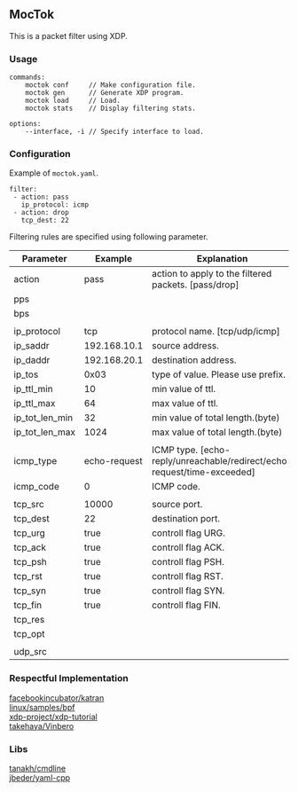 ## MocTok
This is a packet filter using XDP.

### Usage

```
commands:
    moctok conf     // Make configuration file.
    moctok gen      // Generate XDP program.
    moctok load     // Load.
    moctok stats    // Display filtering stats.
    
options:
    --interface, -i // Specify interface to load.
```

### Configuration
Example of `moctok.yaml`. 

```
filter:
 - action: pass
   ip_protocol: icmp
 - action: drop
   tcp_dest: 22
```

Filtering rules are specified using following parameter.

 **Parameter** | **Example** | **Explanation** 
---|---|---
 action | pass | action to apply to the filtered packets. [pass/drop] 
 pps |  |  
 bps |  |  
  |  |  
 ip_protocol | tcp | protocol name. [tcp/udp/icmp] 
 ip_saddr | 192.168.10.1 | source address. 
 ip_daddr | 192.168.20.1 | destination address. 
 ip_tos | 0x03 | type of value. Please use prefix. 
 ip_ttl_min | 10 | min value of ttl. 
 ip_ttl_max | 64 | max value of ttl. 
 ip_tot_len_min | 32 | min value of total length.(byte) 
 ip_tot_len_max | 1024 | max value of total length.(byte) 
  |  |  
 icmp_type | echo-request | ICMP type. [echo-reply/unreachable/redirect/echo-request/time-exceeded] 
 icmp_code | 0 | ICMP code. 
  |  |  
 tcp_src | 10000 | source port. 
 tcp_dest | 22 | destination port. 
 tcp_urg | true | controll flag URG.  
 tcp_ack | true | controll flag ACK. 
 tcp_psh | true | controll flag PSH.
 tcp_rst | true | controll flag RST.
 tcp_syn | true | controll flag SYN.
 tcp_fin | true | controll flag FIN.
 tcp_res |  |  
 tcp_opt |  |  
  |  |  
 udp_src |  |  


### Respectful Implementation
[facebookincubator/katran](https://github.com/facebookincubator/katran)  
[linux/samples/bpf](https://github.com/torvalds/linux/tree/master/samples/bpf)  
[xdp-project/xdp-tutorial](https://github.com/xdp-project/xdp-tutorial)  
[takehaya/Vinbero](https://github.com/takehaya/Vinbero)  


### Libs
[tanakh/cmdline](https://github.com/tanakh/cmdline)  
[jbeder/yaml-cpp](https://github.com/jbeder/yaml-cpp)  
